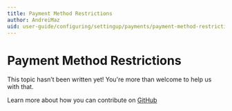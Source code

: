 ```yaml
---
title: Payment Method Restrictions
author: AndreiMaz
uid: user-guide/configuring/settingup/payments/payment-method-restrictions
---
```

# Payment Method Restrictions

This topic hasn’t been written yet! You're more than welcome to help us with that.

Learn more about how you can contribute on [GitHub](https://github.com/nopSolutions/nopCommerce-Docs/blob/master/CONTRIBUTING.md)